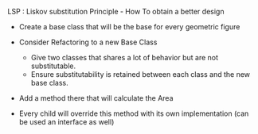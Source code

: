 
LSP : Liskov substitution Principle - How To obtain a better design

- Create a base class that will be the base for every geometric figure
- Consider Refactoring to a new Base Class
	- Give two classes that shares a lot of behavior but are not substitutable.
	- Ensure substitutability is retained between each class and the new base class.

- Add a method there that will calculate the Area 
- Every child will override this method with its own implementation (can be used an interface as well)